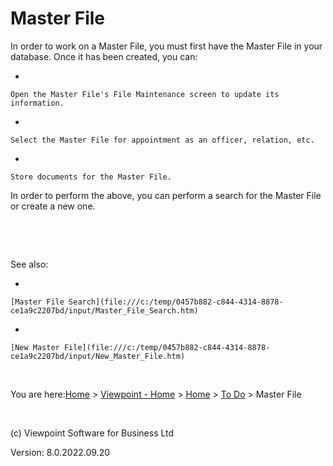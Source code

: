 



# Master File
In order to work on a Master File, you must first have the Master File in your database. Once it has been created, you can:

- 
    
    Open the Master File's File Maintenance screen to update its information.

- 
    
    Select the Master File for appointment as an officer, relation, etc.

- 
    
    Store documents for the Master File.


In order to perform the above, you can perform a search for the Master File or create a new one.

&nbsp;

&nbsp;

See also:

- 
    
    [Master File Search](file:///c:/temp/0457b882-c844-4314-8878-ce1a9c2207bd/input/Master_File_Search.htm)

- 
    
    [New Master File](file:///c:/temp/0457b882-c844-4314-8878-ce1a9c2207bd/input/New_Master_File.htm)


&nbsp;

You are here:[Home](file:///c:/temp/0457b882-c844-4314-8878-ce1a9c2207bd/input/Copyright_Notice.htm) &gt; [Viewpoint - Home](file:///c:/temp/0457b882-c844-4314-8878-ce1a9c2207bd/input/Overview.htm) &gt; [Home](file:///c:/temp/0457b882-c844-4314-8878-ce1a9c2207bd/input/Overview.htm) &gt; [To Do](file:///c:/temp/0457b882-c844-4314-8878-ce1a9c2207bd/input/Overview.htm) &gt; Master File

&nbsp;

(c) Viewpoint Software for 
 Business Ltd

Version: 8.0.2022.09.20


